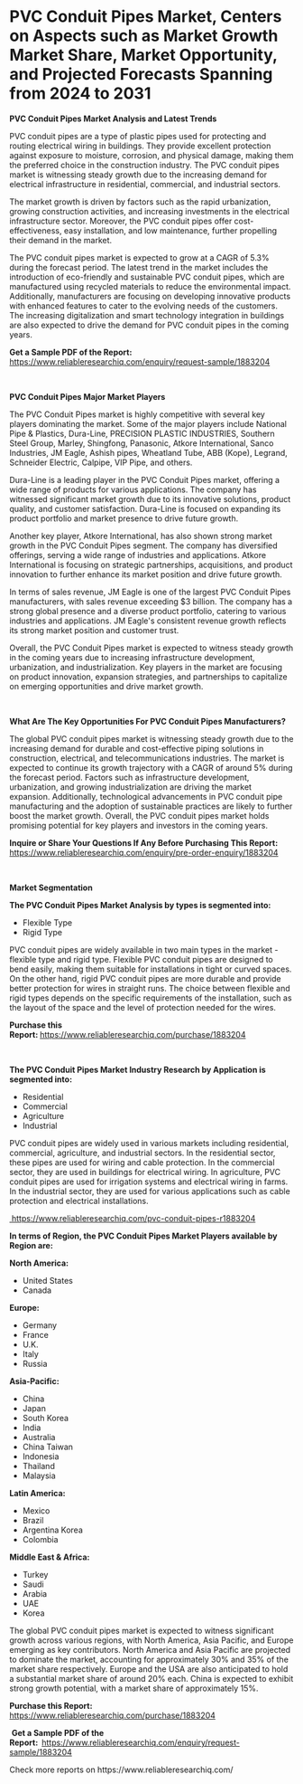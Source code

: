 <p><h1>PVC Conduit Pipes Market, Centers on Aspects such as Market Growth Market Share, Market Opportunity, and Projected Forecasts Spanning from 2024 to 2031</h1></p><p><strong>PVC Conduit Pipes Market Analysis and Latest Trends</strong></p>
<p><p>PVC conduit pipes are a type of plastic pipes used for protecting and routing electrical wiring in buildings. They provide excellent protection against exposure to moisture, corrosion, and physical damage, making them the preferred choice in the construction industry. The PVC conduit pipes market is witnessing steady growth due to the increasing demand for electrical infrastructure in residential, commercial, and industrial sectors.</p><p>The market growth is driven by factors such as the rapid urbanization, growing construction activities, and increasing investments in the electrical infrastructure sector. Moreover, the PVC conduit pipes offer cost-effectiveness, easy installation, and low maintenance, further propelling their demand in the market.</p><p>The PVC conduit pipes market is expected to grow at a CAGR of 5.3% during the forecast period. The latest trend in the market includes the introduction of eco-friendly and sustainable PVC conduit pipes, which are manufactured using recycled materials to reduce the environmental impact. Additionally, manufacturers are focusing on developing innovative products with enhanced features to cater to the evolving needs of the customers. The increasing digitalization and smart technology integration in buildings are also expected to drive the demand for PVC conduit pipes in the coming years.</p></p>
<p><strong>Get a Sample PDF of the Report:&nbsp;</strong> <a href="https://www.reliableresearchiq.com/enquiry/request-sample/1883204">https://www.reliableresearchiq.com/enquiry/request-sample/1883204</a></p>
<p>&nbsp;</p>
<p><strong>PVC Conduit Pipes Major Market Players</strong></p>
<p><p>The PVC Conduit Pipes market is highly competitive with several key players dominating the market. Some of the major players include National Pipe & Plastics, Dura-Line, PRECISION PLASTIC INDUSTRIES, Southern Steel Group, Marley, Shingfong, Panasonic, Atkore International, Sanco Industries, JM Eagle, Ashish pipes, Wheatland Tube, ABB (Kope), Legrand, Schneider Electric, Calpipe, VIP Pipe, and others.</p><p>Dura-Line is a leading player in the PVC Conduit Pipes market, offering a wide range of products for various applications. The company has witnessed significant market growth due to its innovative solutions, product quality, and customer satisfaction. Dura-Line is focused on expanding its product portfolio and market presence to drive future growth.</p><p>Another key player, Atkore International, has also shown strong market growth in the PVC Conduit Pipes segment. The company has diversified offerings, serving a wide range of industries and applications. Atkore International is focusing on strategic partnerships, acquisitions, and product innovation to further enhance its market position and drive future growth.</p><p>In terms of sales revenue, JM Eagle is one of the largest PVC Conduit Pipes manufacturers, with sales revenue exceeding $3 billion. The company has a strong global presence and a diverse product portfolio, catering to various industries and applications. JM Eagle's consistent revenue growth reflects its strong market position and customer trust.</p><p>Overall, the PVC Conduit Pipes market is expected to witness steady growth in the coming years due to increasing infrastructure development, urbanization, and industrialization. Key players in the market are focusing on product innovation, expansion strategies, and partnerships to capitalize on emerging opportunities and drive market growth.</p></p>
<p>&nbsp;</p>
<p><strong>What Are The Key Opportunities For PVC Conduit Pipes Manufacturers?</strong></p>
<p><p>The global PVC conduit pipes market is witnessing steady growth due to the increasing demand for durable and cost-effective piping solutions in construction, electrical, and telecommunications industries. The market is expected to continue its growth trajectory with a CAGR of around 5% during the forecast period. Factors such as infrastructure development, urbanization, and growing industrialization are driving the market expansion. Additionally, technological advancements in PVC conduit pipe manufacturing and the adoption of sustainable practices are likely to further boost the market growth. Overall, the PVC conduit pipes market holds promising potential for key players and investors in the coming years.</p></p>
<p><strong>Inquire or Share Your Questions If Any Before Purchasing This Report:</strong> <a href="https://www.reliableresearchiq.com/enquiry/pre-order-enquiry/1883204">https://www.reliableresearchiq.com/enquiry/pre-order-enquiry/1883204</a></p>
<p>&nbsp;</p>
<p><strong>Market Segmentation</strong></p>
<p><strong>The PVC Conduit Pipes Market Analysis by types is segmented into:</strong></p>
<p><ul><li>Flexible Type</li><li>Rigid Type</li></ul></p>
<p><p>PVC conduit pipes are widely available in two main types in the market - flexible type and rigid type. Flexible PVC conduit pipes are designed to bend easily, making them suitable for installations in tight or curved spaces. On the other hand, rigid PVC conduit pipes are more durable and provide better protection for wires in straight runs. The choice between flexible and rigid types depends on the specific requirements of the installation, such as the layout of the space and the level of protection needed for the wires.</p></p>
<p><strong>Purchase this Report:&nbsp;</strong><a href="https://www.reliableresearchiq.com/purchase/1883204">https://www.reliableresearchiq.com/purchase/1883204</a></p>
<p>&nbsp;</p>
<p><strong>The PVC Conduit Pipes Market Industry Research by Application is segmented into:</strong></p>
<p><ul><li>Residential</li><li>Commercial</li><li>Agriculture</li><li>Industrial</li></ul></p>
<p><p>PVC conduit pipes are widely used in various markets including residential, commercial, agriculture, and industrial sectors. In the residential sector, these pipes are used for wiring and cable protection. In the commercial sector, they are used in buildings for electrical wiring. In agriculture, PVC conduit pipes are used for irrigation systems and electrical wiring in farms. In the industrial sector, they are used for various applications such as cable protection and electrical installations.</p></p>
<p><a href="https://www.reliableresearchiq.com/pvc-conduit-pipes-r1883204">&nbsp;https://www.reliableresearchiq.com/pvc-conduit-pipes-r1883204</a></p>
<p><strong>In terms of Region, the PVC Conduit Pipes Market Players available by Region are:</strong></p>
<p>
    <p> <strong> North America: </strong>
        <ul>
            <li>United States</li>
            <li>Canada</li>
        </ul>
        </p> 
    <p> <strong> Europe: </strong>
        <ul>
            <li>Germany</li>
            <li>France</li>
            <li>U.K.</li>
            <li>Italy</li>
            <li>Russia</li>
        </ul>
        </p> 
    <p> <strong> Asia-Pacific: </strong>
        <ul>
            <li>China</li>
            <li>Japan</li>
            <li>South Korea</li>
            <li>India</li>
            <li>Australia</li>
            <li>China Taiwan</li>
            <li>Indonesia</li>
            <li>Thailand</li>
            <li>Malaysia</li>
        </ul>
        </p> 
    <p> <strong> Latin America: </strong>
        <ul>
            <li>Mexico</li>
            <li>Brazil</li>
            <li>Argentina Korea</li>
            <li>Colombia</li>
        </ul>
        </p> 
    <p> <strong> Middle East & Africa: </strong>
        <ul>
            <li>Turkey</li>
            <li>Saudi</li>
            <li>Arabia</li>
            <li>UAE</li>
            <li>Korea</li>
        </ul>
    </p>
    </p>
<p><p>The global PVC conduit pipes market is expected to witness significant growth across various regions, with North America, Asia Pacific, and Europe emerging as key contributors. North America and Asia Pacific are projected to dominate the market, accounting for approximately 30% and 35% of the market share respectively. Europe and the USA are also anticipated to hold a substantial market share of around 20% each. China is expected to exhibit strong growth potential, with a market share of approximately 15%.</p></p>
<p><strong>Purchase this Report: </strong><a href="https://www.reliableresearchiq.com/purchase/1883204">https://www.reliableresearchiq.com/purchase/1883204</a></p>
<p>&nbsp;<strong>Get a Sample PDF of the Report:&nbsp;&nbsp;</strong><a href="https://www.reliableresearchiq.com/enquiry/request-sample/1883204">https://www.reliableresearchiq.com/enquiry/request-sample/1883204</a></p>
<p><strong></strong></p>
<p>Check more reports on https://www.reliableresearchiq.com/</p>